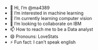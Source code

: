 - 👋 Hi, I’m @ma4389
- 👀 I’m interested in machine learning
- 🌱 I’m currently learning computer vision 
- 💞️ I’m looking to collaborate on IBM
- 📫 How to reach me to be a Data analyst 
- 😄 Pronouns: LoveStats
- ⚡ Fun fact: I can't speak english

<!---
ma4389/ma4389 is a ✨ special ✨ repository because its `README.md` (this file) appears on your GitHub profile.
You can click the Preview link to take a look at your changes.
--->

